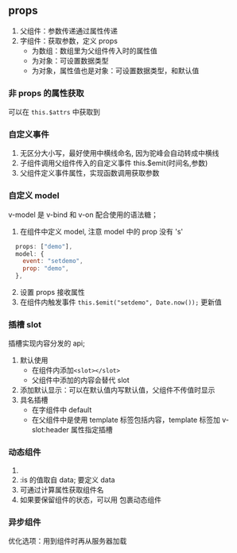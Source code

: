 ## props

1. 父组件：参数传递通过属性传递
2. 字组件：获取参数，定义 props
   - 为数组：数组里为父组件传入时的属性值
   - 为对象：可设置数据类型
   - 为对象，属性值也是对象：可设置数据类型，和默认值

### 非 props 的属性获取

可以在 `this.$attrs` 中获取到

### 自定义事件

1. 无区分大小写，最好使用中横线命名, 因为驼峰会自动转成中横线
2. 子组件调用父组件传入的自定义事件 this.\$emit(时间名,参数)
3. 父组件定义事件属性，实现函数调用获取参数

### 自定义 model

v-model 是 v-bind 和 v-on 配合使用的语法糖；

1. 在组件中定义 model, 注意 model 中的 prop 没有 's'

```js
  props: ["demo"],
  model: {
    event: "setdemo",
    prop: "demo",
  },
```

2. 设置 props 接收属性
3. 在组件内触发事件 `this.$emit("setdemo", Date.now());` 更新值

### 插槽 slot

插槽实现内容分发的 api;

1. 默认使用
   - 在组件内添加`<slot></slot>`
   - 父组件中添加的内容会替代 slot
2. 添加默认显示：可以在<slot>默认值</slot>内写默认值，父组件不传值时显示
3. 具名插槽
   - 在字组件中 <slot name:header>default</slot>
   - 在父组件中是使用 template 标签包括内容，template 标签加 v-slot:header 属性指定插槽

### 动态组件

1. <component :is="">
2. :is 的值取自 data; 要定义 data
3. 可通过计算属性获取组件名
4. 如果要保留组件的状态，可以用 <keep-alive></keep-alive>包裹动态组件

### 异步组件

优化选项：用到组件时再从服务器加载
